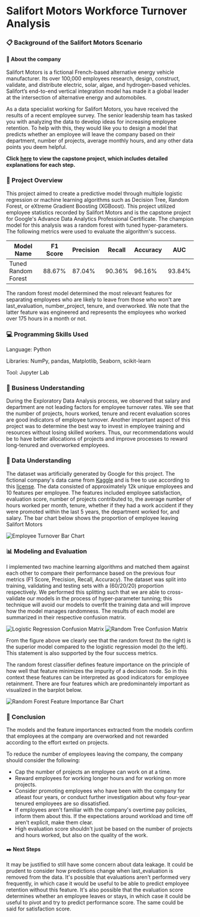 # Salifort Motors Workforce Turnover Analysis

### :clipboard: Background of the Salifort Motors Scenario

#### :office: About the company

Salifort Motors is a fictional French-based alternative energy vehicle manufacturer. Its over 100,000 employees research, design, construct, validate, and distribute electric, solar, algae, and hydrogen-based vehicles. Salifort’s end-to-end vertical integration model has made it a global leader at the intersection of alternative energy and automobiles.

As a data specialist working for Salifort Motors, you have received the results of a recent employee survey. The senior leadership team has tasked you with analyzing the data to develop ideas for increasing employee retention. To help with this, they would like you to design a model that predicts whether an employee will leave the company based on their department, number of projects, average monthly hours, and any other data points you deem helpful.

**Click [here](https://github.com/ananda-ramiah/Salifort-Motors-Workforce-Turnover-Analysis/blob/main/Activity_%20Course%207%20Salifort%20Motors%20project%20lab.ipynb) to view the capstone project, which includes detailed explanations for each step.**

### :scroll: Project Overview

This project aimed to create a predictive model through multiple logistic regression or machine learning algorithms such as Decision Tree, Random Forest, or eXtreme Gradient Boosting (XGBoost). This project utilized employee statistics recorded by Salifort Motors and is the capstone project for Google's Advance Data Analytics Professional Certificate. The champion model for this analysis was a random forest with tuned hyper-parameters. The following metrics were used to evaluate the algorithm's success.

| Model Name	| F1 Score | Precision |	Recall | Accuracy | AUC |
| ----------  | -------- | --------- | ------- | -------- | -------- |
|Tuned Random Forest|	88.67%	| 87.04% |	90.36%	| 96.16% | 93.84% |

The random forest model determined the most relevant features for separating employees who are likely to leave from those who won't are last_evaluation, number_project, tenure, and overworked. We note that the latter feature was engineered and represents the employees who worked over 175 hours in a month or not.

### :computer: Programming Skills Used

Language: Python

Libraries: NumPy, pandas, Matplotlib, Seaborn, scikit-learn

Tool: Jupyter Lab

### :bank: Business Understanding

During the Exploratory Data Analysis process, we observed that salary and department are not leading factors for employee turnover rates. We see that the number of projects, hours worked, tenure and recent evaluation scores are good indicators of employee turnover. Another important aspect of this project was to determine the best way to invest in employee training and resources without losing skilled workers. Thus, our recommendations would be to have better allocations of projects and improve processes to reward long-tenured and overworked employees.

### :1234: Data Understanding

The dataset was artificially generated by Google for this project. The fictional company's data came from [Kaggle](https://www.kaggle.com/datasets/mfaisalqureshi/hr-analytics-and-job-prediction?select=HR_comma_sep.csv) and is free to use according to this [license](https://creativecommons.org/publicdomain/zero/1.0/). The data consisted of approximately 12k unique employees and 10 features per employee. The features included employee satisfaction, evaluation score, number of projects contributed to, the average number of hours worked per month, tenure, whether if they had a work accident if they were promoted within the last 5 years, the department worked for, and salary. The bar chart below shows the proportion of employee leaving Salifort Motors

  ![Employee Turnover Bar Chart](https://github.com/user-attachments/assets/a8a77a2b-4d42-4a57-9a29-e23a933ae855)

### :bar_chart: Modeling and Evaluation

I implemented two machine learning algorithms and matched them against each other to compare their performance based on the previous four metrics (F1 Score, Precision, Recall, Accuracy). The dataset was split into training, validating and testing sets with a (60/20/20) proportion respectively. We performed this splitting such that we are able to cross-validate our models in the process of hyper-parameter tunning; this technique will avoid our models to overfit the training data and will improve how the model manages randomness. The results of each model are summarized in their respective confusion matrix.

![Logistic Regression Confusion Matrix](https://github.com/user-attachments/assets/70d76271-8fc1-4465-bbe3-f6bad9491561)
![Random Tree Confusion Matrix](https://github.com/user-attachments/assets/4cc612aa-bae5-41ed-9177-8be8d532ced6)

From the figure above we clearly see that the random forest (to the right) is the superior model compared to the logistic regression model (to the left).
This statement is also supported by the four success metrics.

The random forest classifier defines feature importance on the principle of how well that feature minimizes the impurity of a decision node. So in this context these features can be interpreted as good indicators for employee retainment. There are four features which are predominantely important as visualized in the barplot below.

![Random Forest Feature Importance Bar Chart](https://github.com/user-attachments/assets/9c0a7c1b-8b41-49ec-90ba-e91ab2b8f210)


### :dart: Conclusion

The models and the feature importances extracted from the models confirm that employees at the company are overworked and not rewarded according to the effort exrted on projects.

To reduce the number of employees leaving the company, the company should consider the following:

- Cap the number of projects an employee can work on at a time.
- Reward employees for working longer hours and for working on more projects.
- Consider promoting employees who have been with the company for atleast four years, or conduct further investigation about why four-year tenured employees are so dissatisfied.
- If employees aren't familiar with the company's overtime pay policies, inform them about this. If the expectations around workload and time off aren't explicit, make them clear.
- High evaluation score shouldn't just be based on the number of projects and hours worked, but also on the quality of the work.

#### :black_nib: Next Steps

It may be justified to still have some concern about data leakage. It could be prudent to consider how predictions change when last_evaluation is removed from the data. It's possible that evaluations aren't performed very frequently, in which case it would be useful to be able to predict employee retention without this feature. It's also possible that the evaluation score determines whether an employee leaves or stays, in which case it could be useful to pivot and try to predict performance score. The same could be said for satisfaction score.
